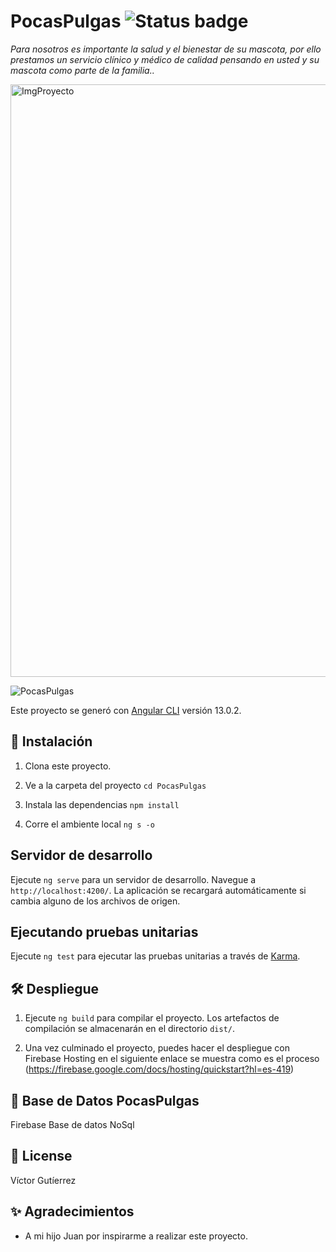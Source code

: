 # PocasPulgas ![Status badge](https://img.shields.io/badge/status-in%20progress-yellow)

_Para nosotros es importante la salud y el bienestar de su mascota, 
por ello prestamos un servicio clínico y médico de calidad pensando 
en usted y su mascota como parte de la familia.._

<img width="948" alt="ImgProyecto" src="https://user-images.githubusercontent.com/69951104/165021877-ae4bcb72-1795-4625-bc75-8548b676087a.PNG">

![PocasPulgas](https://recordit.co/9viScbw4XB)


Este proyecto se generó con [Angular CLI](https://github.com/angular/angular-cli) versión 13.0.2.

## 🚀 Instalación
1. Clona este proyecto.

2. Ve a la carpeta del proyecto
`cd PocasPulgas`

3. Instala las dependencias
`npm install`

4. Corre el ambiente local
`ng s -o`

## Servidor de desarrollo

Ejecute `ng serve` para un servidor de desarrollo. Navegue a `http://localhost:4200/`. 
La aplicación se recargará automáticamente si cambia alguno de los archivos de origen.

## Ejecutando pruebas unitarias

Ejecute `ng test` para ejecutar las pruebas unitarias a través de [Karma](https://karma-runner.github.io).

## 🛠 Despliegue

1. Ejecute `ng build` para compilar el proyecto. Los artefactos de compilación se almacenarán en el directorio `dist/`.

2. Una vez culminado el proyecto, puedes hacer el despliegue con Firebase Hosting
   en el siguiente enlace se muestra como es el proceso
(https://firebase.google.com/docs/hosting/quickstart?hl=es-419)

## 🦀 Base de Datos PocasPulgas
Firebase Base de datos NoSql

## 🧾 License
Víctor Gutíerrez

## ✨ Agradecimientos
* A mi hijo Juan por inspirarme a realizar este proyecto.
